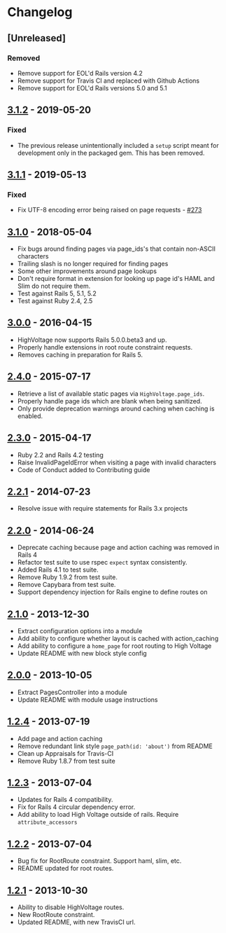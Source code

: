 # Changelog

## [Unreleased]

### Removed

- Remove support for EOL'd Rails version 4.2
- Remove support for Travis CI and replaced with Github Actions
- Remove support for EOL'd Rails versions 5.0 and 5.1

## [3.1.2] - 2019-05-20

### Fixed

+ The previous release unintentionally included a `setup` script meant for
  development only in the packaged gem. This has been removed.

## [3.1.1] - 2019-05-13

### Fixed

+ Fix UTF-8 encoding error being raised on page requests - [#273]

## [3.1.0] - 2018-05-04

+ Fix bugs around finding pages via page_ids's that contain non-ASCII characters
+ Trailing slash is no longer required for finding pages
+ Some other improvements around page lookups
+ Don't require format in extension for looking up page id's HAML and Slim do
  not require them.
+ Test against Rails 5, 5.1, 5.2
+ Test against Ruby 2.4, 2.5

## [3.0.0] - 2016-04-15

+ HighVoltage now supports Rails 5.0.0.beta3 and up.
+ Properly handle extensions in root route constraint requests.
+ Removes caching in preparation for Rails 5.

## [2.4.0] - 2015-07-17

+ Retrieve a list of available static pages via `HighVoltage.page_ids`.
+ Properly handle page ids which are blank when being sanitized.
+ Only provide deprecation warnings around caching when caching is enabled.

## [2.3.0] - 2015-04-17

+ Ruby 2.2 and Rails 4.2 testing
+ Raise InvalidPageIdError when visiting a page with invalid characters
+ Code of Conduct added to Contributing guide

## [2.2.1] - 2014-07-23

+ Resolve issue with require statements for Rails 3.x projects

## [2.2.0] - 2014-06-24

+ Deprecate caching because page and action caching was removed in Rails 4
+ Refactor test suite to use rspec `expect` syntax consistently.
+ Added Rails 4.1 to test suite.
+ Remove Ruby 1.9.2 from test suite.
+ Remove Capybara from test suite.
+ Support dependency injection for Rails engine to define routes on

## [2.1.0] - 2013-12-30

+ Extract configuration options into a module
+ Add ability to configure whether layout is cached with action_caching
+ Add ability to configure a `home_page` for root routing to High Voltage
+ Update README with new block style config

## [2.0.0] - 2013-10-05

+ Extract PagesController into a module
+ Update README with module usage instructions

## [1.2.4] - 2013-07-19

+ Add page and action caching
+ Remove redundant link style `page_path(id: 'about')` from README
+ Clean up Appraisals for Travis-CI
+ Remove Ruby 1.8.7 from test suite

## [1.2.3] - 2013-07-04

+ Updates for Rails 4 compatibility.
+ Fix for Rails 4 circular dependency error.
+ Add ability to load High Voltage outside of rails. Require `attribute_accessors`

## [1.2.2] - 2013-07-04

+ Bug fix for RootRoute constraint. Support haml, slim, etc.
+ README updated for root routes.

## [1.2.1] - 2013-10-30

+ Ability to disable HighVoltage routes.
+ New RootRoute constraint.
+ Updated README, with new TravisCI url.

[3.1.2]: https://github.com/thoughtbot/high_voltage/compare/v3.1.1...v3.1.2
[3.1.1]: https://github.com/thoughtbot/high_voltage/compare/v3.1.0...v3.1.1
[3.1.0]: https://github.com/thoughtbot/high_voltage/compare/v3.0.0...v3.1.0
[3.0.0]: https://github.com/thoughtbot/high_voltage/compare/v2.4.0...v3.0.0
[2.4.0]: https://github.com/thoughtbot/high_voltage/compare/v2.3.0...v2.4.0
[2.3.0]: https://github.com/thoughtbot/high_voltage/compare/v2.2.1...v2.3.0
[2.2.1]: https://github.com/thoughtbot/high_voltage/compare/v2.2.0...v2.2.1
[2.2.0]: https://github.com/thoughtbot/high_voltage/compare/v2.1.0...v2.2.0
[2.1.0]: https://github.com/thoughtbot/high_voltage/compare/v2.0.0...v2.1.0
[2.0.0]: https://github.com/thoughtbot/high_voltage/compare/v1.2.4...v2.0.0
[1.2.4]: https://github.com/thoughtbot/high_voltage/compare/v1.2.3...v1.2.4
[1.2.3]: https://github.com/thoughtbot/high_voltage/compare/v1.2.2...v1.2.3
[1.2.2]: https://github.com/thoughtbot/high_voltage/compare/v1.2.1...v1.2.2
[1.2.1]: https://github.com/thoughtbot/high_voltage/compare/v1.2.0...v1.2.1

[#273]: https://github.com/thoughtbot/high_voltage/pull/273
